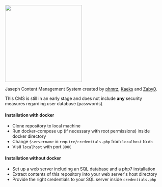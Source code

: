 <img src=https://rawgit.com/phmrz/JasephCMS/master/assets/jaseph_normal.png width=250px>

Jaseph Content Management System created by <a href=https://github.com/phmrz>phmrz</a>, <a href=https://github.com/Kaeks>Kaeks</a> and <a href=https://github.com/Zaby0>Zaby0</a>.

This CMS is still in an early stage and does not include **any** security measures regarding user database (passwords).

#### Installation with docker
* Clone repository to local machine
* Run docker-compose up (if necessary with root permissions) inside docker directory
* Change `$servername` in `require/credentials.php` from `localhost` to `db`
* Visit `localhost` with port `8000`


#### Installation without docker
* Set up a web server including an SQL database and a php7 installation
* Extract contents of this repository into your web server's host directory
* Provide the right credentials to your SQL server inside `credentials.php`
